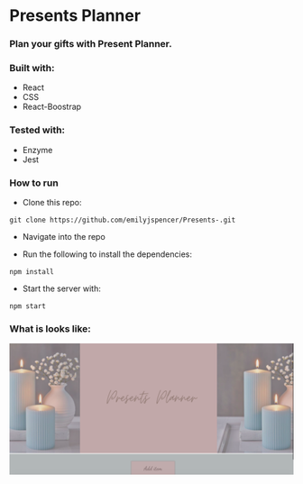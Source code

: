 # Presents Planner

### Plan your gifts with Present Planner.


### Built with:

* React
* CSS
* React-Boostrap

### Tested with:

* Enzyme
* Jest

### How to run

* Clone this repo:
```
git clone https://github.com/emilyjspencer/Presents-.git
```

* Navigate into the repo

* Run the following to install the dependencies:
```
npm install
```
* Start the server with:
```
npm start
```

### What is looks like:

![main](mainreal.png)
